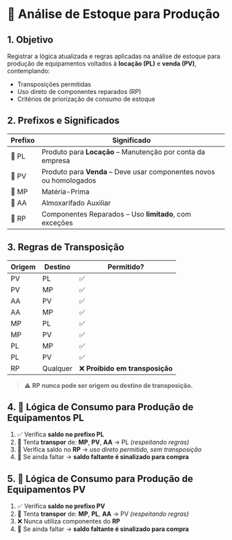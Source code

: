 # 📘 Análise de Estoque para Produção

## 1. Objetivo
Registrar a lógica atualizada e regras aplicadas na análise de estoque para produção de equipamentos voltados à **locação (PL)** e **venda (PV)**, contemplando:
- Transposições permitidas
- Uso direto de componentes reparados (RP)
- Critérios de priorização de consumo de estoque

## 2. Prefixos e Significados

| Prefixo | Significado |
|--------|-------------|
| 🔹 PL  | Produto para **Locação** – Manutenção por conta da empresa |
| 🔹 PV  | Produto para **Venda** – Deve usar componentes novos ou homologados |
| 🔹 MP  | Matéria-Prima |
| 🔹 AA  | Almoxarifado Auxiliar |
| 🔹 RP  | Componentes Reparados – Uso **limitado**, com exceções |

## 3. Regras de Transposição

| Origem | Destino | Permitido? |
|--------|---------|------------|
| PV     | PL      | ✅         |
| PV     | MP      | ✅         |
| AA     | PV      | ✅         |
| AA     | MP      | ✅         |
| MP     | PL      | ✅         |
| MP     | PV      | ✅         |
| PL     | MP      | ✅         |
| PL     | PV      | ✅         |
| RP     | Qualquer| ❌ **Proibido em transposição** |

> ⚠️ **RP nunca pode ser origem ou destino de transposição.**

## 4. 🔁 Lógica de Consumo para Produção de Equipamentos **PL**

1. ✅ Verifica **saldo no prefixo PL**
2. 🔄 Tenta **transpor** de: **MP**, **PV**, **AA** → PL *(respeitando regras)*
3. 🔧 Verifica saldo no **RP** → *uso direto permitido, sem transposição*
4. 🛒 Se ainda faltar → **saldo faltante é sinalizado para compra**

## 5. 🔁 Lógica de Consumo para Produção de Equipamentos **PV**

1. ✅ Verifica **saldo no prefixo PV**
2. 🔄 Tenta **transpor** de: **MP**, **PL**, **AA** → PV *(respeitando regras)*
3. ❌ Nunca utiliza componentes do **RP**
4. 🛒 Se ainda faltar → **saldo faltante é sinalizado para compra**
